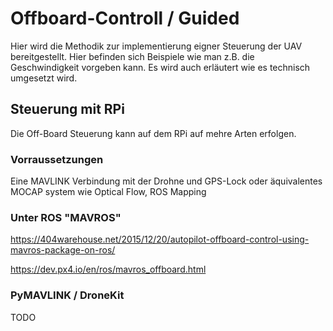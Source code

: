 # Offboard-Controll / Guided
Hier wird die Methodik zur implementierung eigner Steuerung der UAV bereitgestellt. Hier befinden sich Beispiele wie man z.B. die Geschwindigkeit vorgeben kann. Es wird auch erläutert wie es technisch umgesetzt wird.
## Steuerung mit RPi
Die Off-Board Steuerung kann auf dem RPi auf mehre Arten erfolgen. 
### Vorraussetzungen
Eine MAVLINK Verbindung mit der Drohne und GPS-Lock oder äquivalentes MOCAP system wie Optical Flow, ROS Mapping
### Unter ROS "MAVROS"
https://404warehouse.net/2015/12/20/autopilot-offboard-control-using-mavros-package-on-ros/

https://dev.px4.io/en/ros/mavros_offboard.html
### PyMAVLINK / DroneKit
TODO
